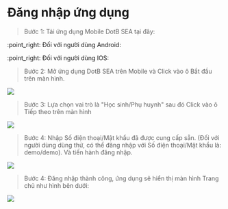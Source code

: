 # Đăng nhập ứng dụng

> Bước 1: Tải ứng dụng Mobile DotB SEA tại đây:

:point\_right: Đối với người dùng Android:  [<img src="../.gitbook/assets/image (16).png" alt="" data-size="line"> ](https://play.google.com/store/apps/details?id=vn.dotb.sea)

:point\_right: Đối với người dùng IOS:  [<img src="../.gitbook/assets/image (15).png" alt="" data-size="line">](https://apps.apple.com/vn/app/dotb-crm/id1475488445)&#x20;

> Bước 2: Mở ứng dụng DotB SEA trên Mobile và Click vào ô Bắt đầu trên màn hình.

![](../.gitbook/assets/1.2.jpg)

> Bước 3: Lựa chọn vai trò là "Học sinh/Phụ huynh" sau đó Click vào ô Tiếp theo trên màn hình

![](<../.gitbook/assets/2 (7).jpg>)

> Bước 4: Nhập Số điện thoại/Mật khẩu đã được cung cấp sẵn. (Đối với người dùng dùng thử, có thể đăng nhập với Số điện thoại/Mật khẩu là: demo/demo). Và tiến hành đăng nhập.

![](<../.gitbook/assets/3 (5).jpg>)

> Bước 4: Đăng nhập thành công, ứng dụng sẽ hiển thị màn hình Trang chủ như hình bên dưới:

![](../.gitbook/assets/f0077e9a4065b43bed74.jpg)



